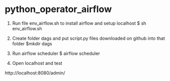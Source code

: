 # python_operator_airflow
1. Run file env_airflow.sh to install airflow and setup localhost
	$ sh env_airflow.sh

2. Create folder dags and put script.py files downloaded on github into that folder
	$mkdir dags 

3. Run airflow scheduler
	$ airflow scheduler
 

4. Open localhost and test

http://localhost:8080/admin/
 
 

